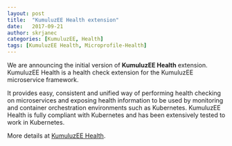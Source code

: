 ```yaml
---
layout: post
title:  "KumuluzEE Health extension"
date:   2017-09-21
author: skrjanec
categories: [KumuluzEE, Health]
tags: [KumuluzEE Health, Microprofile-Health]
---
```


We are announcing the initial version of **KumuluzEE Health** extension. KumuluzEE Health is a health check extension for the KumuluzEE microservice framework.

<!--more-->

It provides easy, consistent and unified way of performing health checking on microservices and exposing health information to be used by monitoring and container orchestration environments such as Kubernetes. KumuluzEE Health is fully compliant with Kubernetes and has been extensively tested to work in Kubernetes.

More details at [KumuluzEE Health](https://github.com/kumuluz/kumuluzee-health/blob/master/README.md).
